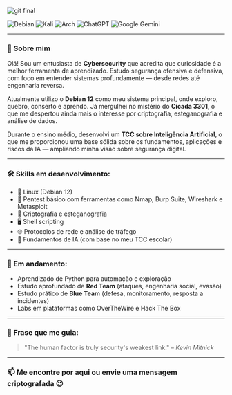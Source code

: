 ![git final](https://github.com/user-attachments/assets/c2bbf0b2-7adc-437e-b40d-21021ee74f29)

![Debian](https://img.shields.io/badge/Debian-D70A53?style=for-the-badge&logo=debian&logoColor=white)
![Kali](https://img.shields.io/badge/Kali-268BEE?style=for-the-badge&logo=kalilinux&logoColor=white)
![Arch](https://img.shields.io/badge/Arch%20Linux-1793D1?logo=arch-linux&logoColor=fff&style=for-the-badge)
![ChatGPT](https://img.shields.io/badge/chatGPT-74aa9c?style=for-the-badge&logo=openai&logoColor=white)
![Google Gemini](https://img.shields.io/badge/google%20gemini-8E75B2?style=for-the-badge&logo=google%20gemini&logoColor=white)

---

### 🧠 Sobre mim

Olá! Sou um entusiasta de **Cybersecurity** que acredita que curiosidade é a melhor ferramenta de aprendizado. Estudo segurança ofensiva e defensiva, com foco em entender sistemas profundamente — desde redes até engenharia reversa.

Atualmente utilizo o **Debian 12** como meu sistema principal, onde exploro, quebro, conserto e aprendo. Já mergulhei no mistério do **Cicada 3301**, o que me despertou ainda mais o interesse por criptografia, esteganografia e análise de dados.

Durante o ensino médio, desenvolvi um **TCC sobre Inteligência Artificial**, o que me proporcionou uma base sólida sobre os fundamentos, aplicações e riscos da IA — ampliando minha visão sobre segurança digital.

---

### 🛠️ Skills em desenvolvimento:

* 🐧 Linux (Debian 12)
* 🔐 Pentest básico com ferramentas como Nmap, Burp Suite, Wireshark e Metasploit
* 🧬 Criptografia e esteganografia
* 🖥️ Shell scripting
* 🌐 Protocolos de rede e análise de tráfego
* 🤖 Fundamentos de IA (com base no meu TCC escolar)

---

### 🚧 Em andamento:

* Aprendizado de Python para automação e exploração
* Estudo aprofundado de **Red Team** (ataques, engenharia social, evasão)
* Estudo prático de **Blue Team** (defesa, monitoramento, resposta a incidentes)
* Labs em plataformas como OverTheWire e Hack The Box

---

### 📜 Frase que me guia:

> "The human factor is truly security's weakest link." – *Kevin Mitnick*

---

### 📫 Me encontre por aqui ou envie uma mensagem criptografada 😉
